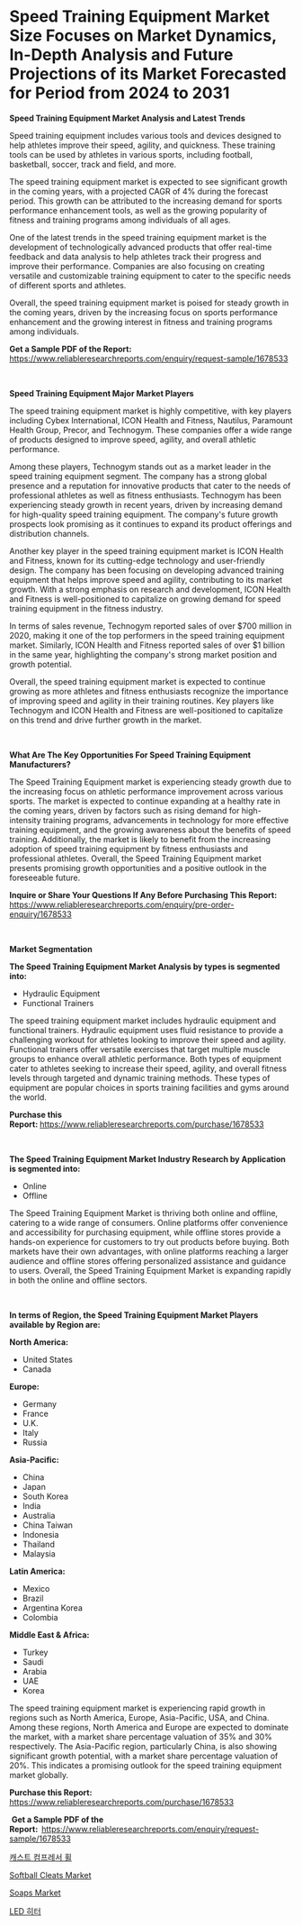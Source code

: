 <p><h1>Speed Training Equipment Market Size Focuses on Market Dynamics, In-Depth Analysis and Future Projections of its Market Forecasted for Period from 2024 to 2031</h1></p><p><strong>Speed Training Equipment Market Analysis and Latest Trends</strong></p>
<p><p>Speed training equipment includes various tools and devices designed to help athletes improve their speed, agility, and quickness. These training tools can be used by athletes in various sports, including football, basketball, soccer, track and field, and more.</p><p>The speed training equipment market is expected to see significant growth in the coming years, with a projected CAGR of 4% during the forecast period. This growth can be attributed to the increasing demand for sports performance enhancement tools, as well as the growing popularity of fitness and training programs among individuals of all ages.</p><p>One of the latest trends in the speed training equipment market is the development of technologically advanced products that offer real-time feedback and data analysis to help athletes track their progress and improve their performance. Companies are also focusing on creating versatile and customizable training equipment to cater to the specific needs of different sports and athletes.</p><p>Overall, the speed training equipment market is poised for steady growth in the coming years, driven by the increasing focus on sports performance enhancement and the growing interest in fitness and training programs among individuals.</p></p>
<p><strong>Get a Sample PDF of the Report:&nbsp;</strong> <a href="https://www.reliableresearchreports.com/enquiry/request-sample/1678533">https://www.reliableresearchreports.com/enquiry/request-sample/1678533</a></p>
<p>&nbsp;</p>
<p><strong>Speed Training Equipment Major Market Players</strong></p>
<p><p>The speed training equipment market is highly competitive, with key players including Cybex International, ICON Health and Fitness, Nautilus, Paramount Health Group, Precor, and Technogym. These companies offer a wide range of products designed to improve speed, agility, and overall athletic performance.</p><p>Among these players, Technogym stands out as a market leader in the speed training equipment segment. The company has a strong global presence and a reputation for innovative products that cater to the needs of professional athletes as well as fitness enthusiasts. Technogym has been experiencing steady growth in recent years, driven by increasing demand for high-quality speed training equipment. The company's future growth prospects look promising as it continues to expand its product offerings and distribution channels.</p><p>Another key player in the speed training equipment market is ICON Health and Fitness, known for its cutting-edge technology and user-friendly design. The company has been focusing on developing advanced training equipment that helps improve speed and agility, contributing to its market growth. With a strong emphasis on research and development, ICON Health and Fitness is well-positioned to capitalize on growing demand for speed training equipment in the fitness industry.</p><p>In terms of sales revenue, Technogym reported sales of over $700 million in 2020, making it one of the top performers in the speed training equipment market. Similarly, ICON Health and Fitness reported sales of over $1 billion in the same year, highlighting the company's strong market position and growth potential.</p><p>Overall, the speed training equipment market is expected to continue growing as more athletes and fitness enthusiasts recognize the importance of improving speed and agility in their training routines. Key players like Technogym and ICON Health and Fitness are well-positioned to capitalize on this trend and drive further growth in the market.</p></p>
<p>&nbsp;</p>
<p><strong>What Are The Key Opportunities For Speed Training Equipment Manufacturers?</strong></p>
<p><p>The Speed Training Equipment market is experiencing steady growth due to the increasing focus on athletic performance improvement across various sports. The market is expected to continue expanding at a healthy rate in the coming years, driven by factors such as rising demand for high-intensity training programs, advancements in technology for more effective training equipment, and the growing awareness about the benefits of speed training. Additionally, the market is likely to benefit from the increasing adoption of speed training equipment by fitness enthusiasts and professional athletes. Overall, the Speed Training Equipment market presents promising growth opportunities and a positive outlook in the foreseeable future.</p></p>
<p><strong>Inquire or Share Your Questions If Any Before Purchasing This Report:</strong> <a href="https://www.reliableresearchreports.com/enquiry/pre-order-enquiry/1678533">https://www.reliableresearchreports.com/enquiry/pre-order-enquiry/1678533</a></p>
<p>&nbsp;</p>
<p><strong>Market Segmentation</strong></p>
<p><strong>The Speed Training Equipment Market Analysis by types is segmented into:</strong></p>
<p><ul><li>Hydraulic Equipment</li><li>Functional Trainers</li></ul></p>
<p><p>The speed training equipment market includes hydraulic equipment and functional trainers. Hydraulic equipment uses fluid resistance to provide a challenging workout for athletes looking to improve their speed and agility. Functional trainers offer versatile exercises that target multiple muscle groups to enhance overall athletic performance. Both types of equipment cater to athletes seeking to increase their speed, agility, and overall fitness levels through targeted and dynamic training methods. These types of equipment are popular choices in sports training facilities and gyms around the world.</p></p>
<p><strong>Purchase this Report:&nbsp;</strong><a href="https://www.reliableresearchreports.com/purchase/1678533">https://www.reliableresearchreports.com/purchase/1678533</a></p>
<p>&nbsp;</p>
<p><strong>The Speed Training Equipment Market Industry Research by Application is segmented into:</strong></p>
<p><ul><li>Online</li><li>Offline</li></ul></p>
<p><p>The Speed Training Equipment Market is thriving both online and offline, catering to a wide range of consumers. Online platforms offer convenience and accessibility for purchasing equipment, while offline stores provide a hands-on experience for customers to try out products before buying. Both markets have their own advantages, with online platforms reaching a larger audience and offline stores offering personalized assistance and guidance to users. Overall, the Speed Training Equipment Market is expanding rapidly in both the online and offline sectors.</p></p>
<p>&nbsp;</p>
<p><strong>In terms of Region, the Speed Training Equipment Market Players available by Region are:</strong></p>
<p>
    <p> <strong> North America: </strong>
        <ul>
            <li>United States</li>
            <li>Canada</li>
        </ul>
        </p> 
    <p> <strong> Europe: </strong>
        <ul>
            <li>Germany</li>
            <li>France</li>
            <li>U.K.</li>
            <li>Italy</li>
            <li>Russia</li>
        </ul>
        </p> 
    <p> <strong> Asia-Pacific: </strong>
        <ul>
            <li>China</li>
            <li>Japan</li>
            <li>South Korea</li>
            <li>India</li>
            <li>Australia</li>
            <li>China Taiwan</li>
            <li>Indonesia</li>
            <li>Thailand</li>
            <li>Malaysia</li>
        </ul>
        </p> 
    <p> <strong> Latin America: </strong>
        <ul>
            <li>Mexico</li>
            <li>Brazil</li>
            <li>Argentina Korea</li>
            <li>Colombia</li>
        </ul>
        </p> 
    <p> <strong> Middle East & Africa: </strong>
        <ul>
            <li>Turkey</li>
            <li>Saudi</li>
            <li>Arabia</li>
            <li>UAE</li>
            <li>Korea</li>
        </ul>
    </p>
    </p>
<p><p>The speed training equipment market is experiencing rapid growth in regions such as North America, Europe, Asia-Pacific, USA, and China. Among these regions, North America and Europe are expected to dominate the market, with a market share percentage valuation of 35% and 30% respectively. The Asia-Pacific region, particularly China, is also showing significant growth potential, with a market share percentage valuation of 20%. This indicates a promising outlook for the speed training equipment market globally.</p></p>
<p><strong>Purchase this Report: </strong><a href="https://www.reliableresearchreports.com/purchase/1678533">https://www.reliableresearchreports.com/purchase/1678533</a></p>
<p>&nbsp;<strong>Get a Sample PDF of the Report:&nbsp;&nbsp;</strong><a href="https://www.reliableresearchreports.com/enquiry/request-sample/1678533">https://www.reliableresearchreports.com/enquiry/request-sample/1678533</a></p>
<p><strong></strong></p>
<p><p><a href="https://medium.com/@dayanarunolfsdottir/%EC%BA%90%EC%8A%A4%ED%8A%B8-%EC%BB%B4%ED%94%84%EB%A0%88%EC%84%9C-%ED%9C%A0-%EC%8B%9C%EC%9E%A5-%EB%B6%84%EC%84%9D-%EA%B7%B8-cagr-%EC%8B%9C%EC%9E%A5-%EC%84%B8%EB%B6%84%ED%99%94-%EB%B0%8F-%EC%84%B8%EA%B3%84-%EC%82%B0%EC%97%85-%EA%B0%9C%EC%9A%94-b51c44c248c5">캐스트 컴프레서 휠</a></p><p><a href="https://github.com/dx0328/Market-Research-Report-List-1/blob/main/softball-cleats-market.md">Softball Cleats Market</a></p><p><a href="https://github.com/juancolorado15/Market-Research-Report-List-1/blob/main/soaps-market.md">Soaps Market</a></p><p><a href="https://medium.com/@axintepreda1/led-%ED%9E%88%ED%84%B0-%EC%8B%9C%EC%9E%A5-%EA%B7%9C%EB%AA%A8-%EB%B0%8F-%EC%8B%9C%EC%9E%A5-%EB%8F%99%ED%96%A5-%EC%99%84%EC%A0%84%ED%95%9C-%EC%82%B0%EC%97%85-%EA%B0%9C%EC%9A%94-2024%EB%85%84%EB%B6%80%ED%84%B0-2031%EB%85%84%EA%B9%8C%EC%A7%80-dfe57d8063f3">LED 히터</a></p></p>